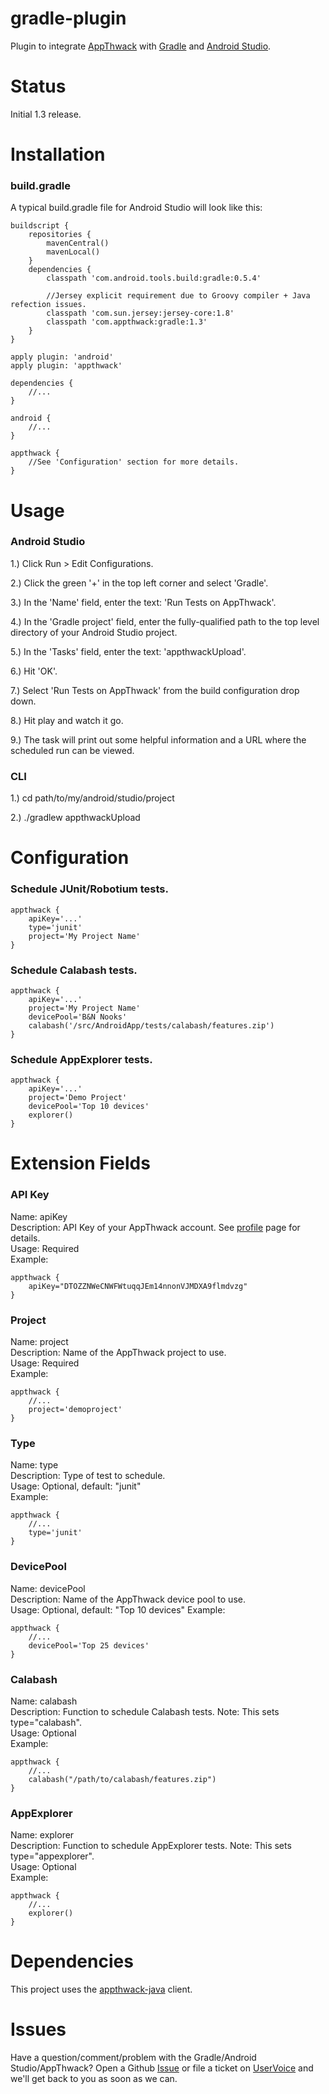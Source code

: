 # gradle-plugin

Plugin to integrate [AppThwack](https://appthwack.com) with [Gradle](http://www.gradle.org/) and [Android Studio](http://developer.android.com/sdk/installing/studio.html).

Status
======

Initial 1.3 release.

Installation
============

### build.gradle

A typical build.gradle file for Android Studio will look like this:

    buildscript {
        repositories {
            mavenCentral()
            mavenLocal()
        }
        dependencies {
            classpath 'com.android.tools.build:gradle:0.5.4'

            //Jersey explicit requirement due to Groovy compiler + Java refection issues.
            classpath 'com.sun.jersey:jersey-core:1.8'
            classpath 'com.appthwack:gradle:1.3'
        }
    }

    apply plugin: 'android'
    apply plugin: 'appthwack'

    dependencies {
        //...
    }

    android {
        //...
    }

    appthwack {
        //See 'Configuration' section for more details.
    }

Usage
=====

### Android Studio

1.)  Click Run > Edit Configurations.

2.)  Click the green '+' in the top left corner and select 'Gradle'.

3.)  In the 'Name' field, enter the text: 'Run Tests on AppThwack'.

4.)  In the 'Gradle project' field, enter the fully-qualified path to the top level directory of your Android Studio project.

5.)  In the 'Tasks' field, enter the text: 'appthwackUpload'.

6.)  Hit 'OK'.

7.)  Select 'Run Tests on AppThwack' from the build configuration drop down.

8.)  Hit play and watch it go.

9.)  The task will print out some helpful information and a URL where the scheduled run can be viewed.


### CLI

1.)  cd path/to/my/android/studio/project

2.)  ./gradlew appthwackUpload

Configuration
=============

### Schedule JUnit/Robotium tests.

    appthwack {
        apiKey='...'
        type='junit'
        project='My Project Name'
    }

### Schedule Calabash tests.

    appthwack {
        apiKey='...'
        project='My Project Name'
        devicePool='B&N Nooks'
        calabash('/src/AndroidApp/tests/calabash/features.zip')
    }

### Schedule AppExplorer tests.

    appthwack {
        apiKey='...'
        project='Demo Project'
        devicePool='Top 10 devices'
        explorer()
    }

Extension Fields
=================

### API Key

Name: apiKey  
Description: API Key of your AppThwack account. See [profile](https://appthwack.com/user/profile) page for details.  
Usage: Required  
Example:

    appthwack {
        apiKey="DTOZZNWeCNWFWtuqqJEm14nnonVJMDXA9flmdvzg"
    }

### Project

Name: project  
Description: Name of the AppThwack project to use.  
Usage: Required  
Example:

    appthwack {
        //...
        project='demoproject'
    }

### Type

Name: type  
Description: Type of test to schedule.  
Usage: Optional, default: "junit"  
Example:

    appthwack {
        //...
        type='junit'
    }

### DevicePool

Name: devicePool  
Description: Name of the AppThwack device pool to use.  
Usage: Optional, default: "Top 10 devices"
Example:

    appthwack {
        //...
        devicePool='Top 25 devices'
    }

### Calabash

Name: calabash  
Description: Function to schedule Calabash tests. Note: This sets type="calabash".  
Usage: Optional  
Example:

    appthwack {
        //...
        calabash("/path/to/calabash/features.zip")
    }

### AppExplorer

Name: explorer  
Description: Function to schedule AppExplorer tests. Note: This sets type="appexplorer".  
Usage: Optional  
Example:

    appthwack {
        //...
        explorer()
    }

Dependencies
============

This project uses the [appthwack-java](https://github.com/appthwack/appthwack-java) client.

Issues
======

Have a question/comment/problem with the Gradle/Android Studio/AppThwack?
Open a Github [Issue](https://github.com/appthwack/gradle-plugin/issues) or file a ticket on [UserVoice](http://appthwack.uservoice.com/) and we'll get back to you as soon as we can.
